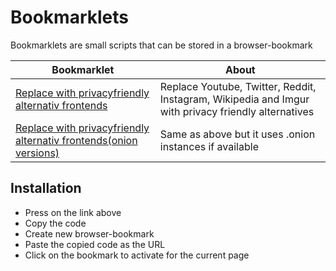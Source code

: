 # Bookmarklets
Bookmarklets are small scripts that can be stored in a browser-bookmark 

| Bookmarklet | About |
| -- | -- |
| [Replace with privacyfriendly alternativ frontends](Bookmarklets/replaceWithPrivacyFriendlyAlternatives.js) | Replace Youtube, Twitter, Reddit, Instagram, Wikipedia and Imgur with privacy friendly alternatives |
| [Replace with privacyfriendly alternativ frontends(onion versions)](Bookmarklets/replaceWithPrivacyFriendlyAlternatives.js) | Same as above but it uses .onion instances if available |

## Installation
- Press on the link above
- Copy the code
- Create new browser-bookmark
- Paste the copied code as the URL
- Click on the bookmark to activate for the current page